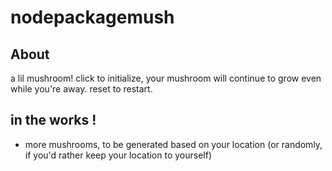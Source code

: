 # nodepackagemush

## About

a lil mushroom! click to initialize, your mushroom will continue to grow even while you're away. reset to restart.

## in the works !

- more mushrooms, to be generated based on your location (or randomly, if you'd rather keep your location to yourself)
